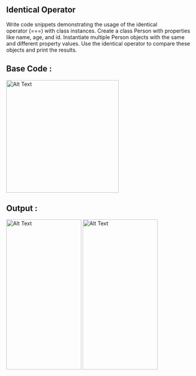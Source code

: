 ## Identical Operator
Write code snippets demonstrating the usage of the identical operator (===) with class instances. Create a class Person with properties like name, age, and id. 
Instantiate multiple Person objects with the same and different property values.
Use the identical operator to compare these objects and print the results.


## Base Code :

<img src="https://github.com/Sumit4482/Identical-Operator/assets/61246873/bc7a0b87-242c-4b10-86e2-441f922e9a03" alt="Alt Text" width="300" height="300">


## Output :

<img src="https://github.com/Sumit4482/Identical-Operator/assets/61246873/86204770-5099-4e98-914e-5d82322651ae" alt="Alt Text" width="200" height="400">
<img src="https://github.com/Sumit4482/Identical-Operator/assets/61246873/7d93ca86-e110-42ed-95cd-c264f0865e94" alt="Alt Text" width="200" height="400">
